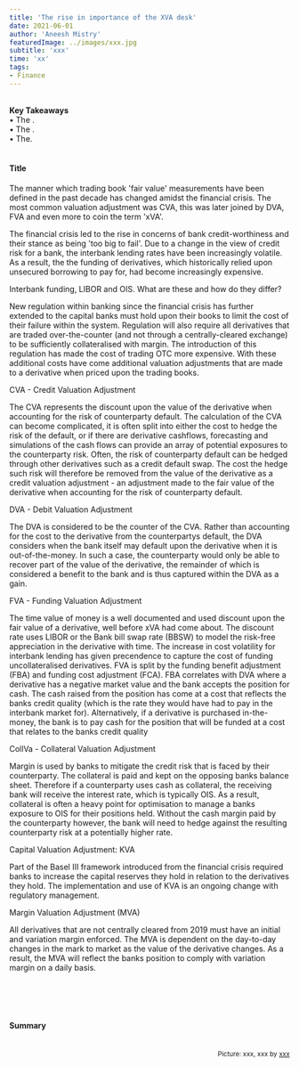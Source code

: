 ```yaml
---
title: 'The rise in importance of the XVA desk'
date: 2021-06-01
author: 'Aneesh Mistry'
featuredImage: ../images/xxx.jpg
subtitle: 'xxx'
time: 'xx'
tags:
- Finance
---
```

<br>
<strong>Key Takeaways</strong><br>
&#8226; The .<br>
&#8226; The .<br>
&#8226; The.<br>


<br>
<h4>Title</h4>
<p>
The manner which trading book 'fair value' measurements have been defined in the past decade has changed amidst the financial crisis.
The most common valuation adjustment was CVA, this was later joined by DVA, FVA and even more to coin the term 'xVA'.

The financial crisis led to the rise in concerns of bank credit-worthiness and their stance as being 'too big to fail'. 
Due to a change in the view of credit risk for a bank, the interbank lending rates have been increasingly volatile. 
As a result, the the funding of derivatives, which historically relied upon unsecured borrowing to pay for, had become increasingly expensive. 

</p>
<p>
Interbank funding, LIBOR and OIS. What are these and how do they differ?


</p>

<p>
New regulation within banking since the financial crisis has further extended to the capital banks must hold upon their books to limit the cost of their failure within the system.
Regulation will also require all derivatives that are traded over-the-counter (and not through a centrally-cleared exchange) to be sufficiently collateralised with margin. 
The introduction of this regulation has made the cost of trading OTC more expensive. With these additional costs have come additional valuation adjustments that are made to a 
derivative when priced upon the trading books. 
</p>

<p>
CVA - Credit Valuation Adjustment

The CVA represents the discount upon the value of the derivative when accounting for the risk of counterparty default.
The calculation of the CVA can become complicated, it is often split into either the cost to hedge the risk of the default, or if there are derivative cashflows, 
forecasting and simulations of the cash flows can provide an array of potential exposures to the counterparty risk. 
Often, the risk of counterparty default can be hedged through other derivatives such as a credit default swap. The cost the hedge such risk will therefore be removed from the 
value of the derivative as a credit valuation adjustment - an adjustment made to the fair value of the derivative when accounting for the risk of counterparty default. 

</p>

<p>
DVA - Debit Valuation Adjustment

The DVA is considered to be the counter of the CVA. Rather than accounting for the cost to the derivative from the counterpartys default, 
the DVA considers when the bank itself may default upon the derivative when it is out-of-the-money. 
In such a case, the counterparty would only be able to recover part of the value of the derivative, the remainder of which is considered a benefit to the bank
and is thus captured within the DVA as a gain. 
</p>

<p>
FVA - Funding Valuation Adjustment

The time value of money is a well documented and used discount upon the fair value of a derivative, well before xVA had come about. 
The discount rate uses LIBOR or the Bank bill swap rate (BBSW) to model the risk-free appreciation in the derivative with time. 
The increase in cost volatility for interbank lending has given precendence to capture the cost of funding uncollateralised derivatives. 
FVA is split by the funding benefit adjustment (FBA) and funding cost adjustment (FCA). 
FBA correlates with DVA where a derivative has a negative market value and the bank accepts the position for cash. The cash raised from the position has come at a cost that reflects the banks credit quality (which is the rate they would have had to pay in the interbank market for).
Alternatively, if a derivative is purchased in-the-money, the bank is to pay cash for the position that will be funded at a cost that relates to the banks credit quality
</p>

<p>
CollVa - Collateral Valuation Adjustment

Margin is used by banks to mitigate the credit risk that is faced by their counterparty. The collateral is paid and kept on the opposing banks balance sheet. 
Therefore if a counterparty uses cash as collateral, the receiving bank will receive the interest rate, which is typically OIS. As a result, collateral is often a heavy point for optimisation to manage a banks exposure to OIS for their positions held. Without the cash margin paid by the counterparty however, the bank will need to hedge against the resulting counterparty risk at a potentially higher rate. 
</p>

<p>
Capital Valuation Adjustment: KVA

Part of the Basel III framework introduced from the financial crisis required banks to increase the capital reserves they hold in relation to the derivatives they hold. The implementation and use of KVA is an ongoing change with regulatory management. 

</p>

<p>
Margin Valuation Adjustment (MVA)

All derivatives that are not centrally cleared from 2019 must have an initial and variation margin enforced. The MVA is dependent on the day-to-day changes in the mark to market as the value of the derivative changes. As a result, the MVA will reflect the banks position to comply with variation margin on a daily basis. 

</p>
<br>
<h4></h4>
<p>


</p>

<br>
<h4>Summary</h4>
<p>


</p>

<br>
<small style="float: right;" >Picture: xxx, xxx by <a target="_blank" href="http">xxx</small></a><br>